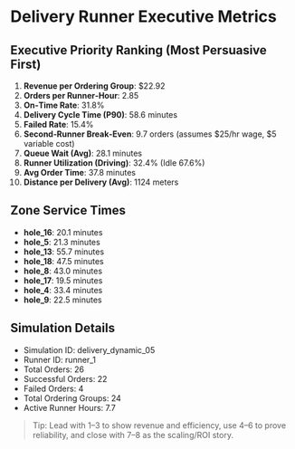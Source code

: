 # Delivery Runner Executive Metrics

## Executive Priority Ranking (Most Persuasive First)
1. **Revenue per Ordering Group**: $22.92
2. **Orders per Runner‑Hour**: 2.85
3. **On‑Time Rate**: 31.8%
4. **Delivery Cycle Time (P90)**: 58.6 minutes
5. **Failed Rate**: 15.4%
6. **Second‑Runner Break‑Even**: 9.7 orders (assumes $25/hr wage, $5 variable cost)
7. **Queue Wait (Avg)**: 28.1 minutes
8. **Runner Utilization (Driving)**: 32.4% (Idle 67.6%)
9. **Avg Order Time**: 37.8 minutes
10. **Distance per Delivery (Avg)**: 1124 meters

## Zone Service Times
- **hole_16**: 20.1 minutes
- **hole_5**: 21.3 minutes
- **hole_13**: 55.7 minutes
- **hole_18**: 47.5 minutes
- **hole_8**: 43.0 minutes
- **hole_17**: 19.5 minutes
- **hole_4**: 33.4 minutes
- **hole_9**: 22.5 minutes


## Simulation Details
- Simulation ID: delivery_dynamic_05
- Runner ID: runner_1
- Total Orders: 26
- Successful Orders: 22
- Failed Orders: 4
- Total Ordering Groups: 24
- Active Runner Hours: 7.7

> Tip: Lead with 1–3 to show revenue and efficiency, use 4–6 to prove reliability, and close with 7–8 as the scaling/ROI story.
